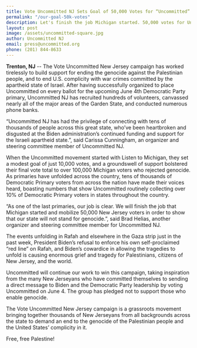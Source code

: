 ```yaml
---
title: Vote Uncommitted NJ Sets Goal of 50,000 Votes for “Uncommitted” in Protest of Genocide in Gaza
permalink: "/our-goal-50k-votes"
description: Let's finish the job Michigan started. 50,000 votes for Uncommitted from NJ
layout: post
image: /assets/uncommitted-square.jpg
author: Uncommitted NJ
email: press@uncommitted.org
phone: (201) 844-8633
---
```


**Trenton, NJ** -- The Vote Uncommitted New Jersey campaign has worked
tirelessly to build support for ending the genocide against the Palestinian
people, and to end U.S. complicity with war crimes committed by the apartheid
state of Israel. After having successfully organized to place Uncommitted on
every ballot for the upcoming June 4th Democratic Party primary, Uncommitted NJ
has recruited hundreds of volunteers, canvassed nearly all of the major areas of
the Garden State, and conducted numerous phone banks.

“Uncommitted NJ has had the privilege of connecting with tens of thousands of
people across this great state, who’ve been heartbroken and disgusted at the
Biden administration’s continued funding and support for the Israeli apartheid
state.”, said Carissa Cunningham, an organizer and steering committee member of
Uncommitted NJ.

When the Uncommitted movement started with Listen to Michigan, they set a modest
goal of just 10,000 votes, and a groundswell of support bolstered their final
vote total to over 100,000 Michigan voters who rejected genocide. As primaries
have unfolded across the country, tens of thousands of Democratic Primary voters
from across the nation have made their voices heard, boasting numbers that show
Uncommitted routinely collecting over 10% of Democratic Primary voters in states
throughout the country.

“As one of the last primaries, our job is clear. We will finish the job that
Michigan started and mobilize 50,000 New Jersey voters in order to show that our
state will not stand for genocide.”, said Brad Helias, another organizer and
steering committee member for Uncommitted NJ.

The events unfolding in Rafah and elsewhere in the Gaza strip just in the past
week, President Biden’s refusal to enforce his own self-proclaimed “red line” on
Rafah, and Biden’s cowardice in allowing the tragedies to unfold is causing
enormous grief and tragedy for Palestinians, citizens of New Jersey, and the
world.

Uncommitted will continue our work to win this campaign, taking inspiration from
the many New Jerseyans who have committed themselves to sending a direct message
to Biden and the Democratic Party leadership by voting Uncommitted on June 4.
The group has pledged not to support those who enable genocide.

The Vote Uncommitted New Jersey campaign is a grassroots movement bringing
together thousands of New Jerseyans from all backgrounds across the state to
demand an end to the genocide of the Palestinian people and the United States’
complicity in it.

Free, free Palestine!
